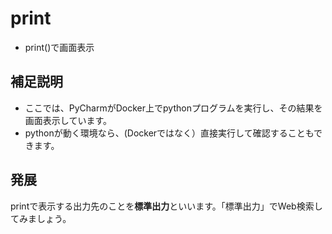 # print
- print()で画面表示

## 補足説明
- ここでは、PyCharmがDocker上でpythonプログラムを実行し、その結果を画面表示しています。
- pythonが動く環境なら、(Dockerではなく）直接実行して確認することもできます。

## 発展
printで表示する出力先のことを**標準出力**といいます。「標準出力」でWeb検索してみましょう。
